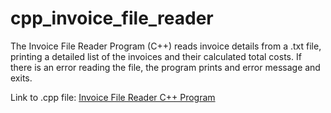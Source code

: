 # cpp_invoice_file_reader
The Invoice File Reader Program (C++) reads invoice details from a .txt file, printing a detailed list of the invoices and their calculated total costs. If there is an error reading the file, the program prints and error message and exits.

Link to .cpp file: <a href="https://github.com/ffm5113/cpp_invoice_file_reader/blob/main/InvoiceFileReader.cpp">Invoice File Reader C++ Program</a>
